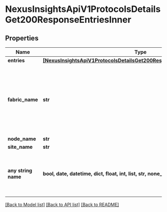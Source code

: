 # NexusInsightsApiV1ProtocolsDetailsGet200ResponseEntriesInner


## Properties
Name | Type | Description | Notes
------------ | ------------- | ------------- | -------------
**entries** | [**[NexusInsightsApiV1ProtocolsDetailsGet200ResponseEntriesInnerEntriesInner]**](NexusInsightsApiV1ProtocolsDetailsGet200ResponseEntriesInnerEntriesInner.md) |  | [optional] 
**fabric_name** | **str** | This is a deprecated field and will be removed in a future release. Please use siteName field instead. | [optional] 
**node_name** | **str** |  | [optional] 
**site_name** | **str** |  | [optional] 
**any string name** | **bool, date, datetime, dict, float, int, list, str, none_type** | any string name can be used but the value must be the correct type | [optional]

[[Back to Model list]](../README.md#documentation-for-models) [[Back to API list]](../README.md#documentation-for-api-endpoints) [[Back to README]](../README.md)



